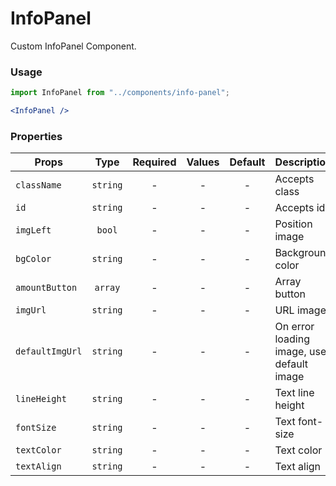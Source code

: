 # InfoPanel

Custom InfoPanel Component.

### Usage

```js
import InfoPanel from "../components/info-panel";
```

```jsx
<InfoPanel />
```

### Properties

| Props                  |      Type      | Required | Values | Default | Description                                     |
| ---------------------- | :------------: | :------: | :----: | :-----: | ----------------------------------------------- |
| `className`            |    `string`    |    -     |   -    |    -    | Accepts class                                   |
| `id`                   |    `string`    |    -     |   -    |    -    | Accepts id                                      |
| `imgLeft`              |    `bool`      |    -     |   -    |    -    | Position image                                  |
| `bgColor`              |    `string`    |    -     |   -    |    -    | Background color                                |
| `amountButton`         |    `array`     |    -     |   -    |    -    | Array button                                    |
| `imgUrl`               |    `string`    |    -     |   -    |    -    | URL image                                       |
| `defaultImgUrl`        |    `string`    |    -     |   -    |    -    | On error loading image, use default image       |
| `lineHeight`           |    `string`    |    -     |   -    |    -    | Text line height                                |
| `fontSize`             |    `string`    |    -     |   -    |    -    | Text font-size                                  |
| `textColor`            |    `string`    |    -     |   -    |    -    | Text color                                      |
| `textAlign`            |    `string`    |    -     |   -    |    -    | Text align                                      |
